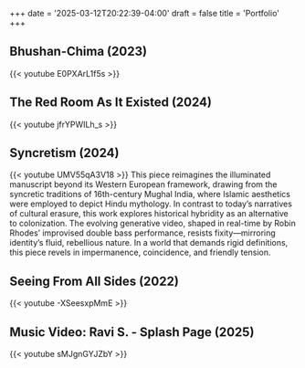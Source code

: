 +++
date = '2025-03-12T20:22:39-04:00'
draft = false
title = 'Portfolio'
+++

## Bhushan-Chima (2023)
{{< youtube E0PXArL1f5s >}}
<br />

## The Red Room As It Existed (2024)
{{< youtube jfrYPWILh_s >}}
<br />

## Syncretism (2024)
{{< youtube UMV55qA3V18 >}}
This piece reimagines the illuminated manuscript beyond its Western European framework, drawing from the syncretic traditions of 16th-century Mughal India, where Islamic aesthetics were employed to depict Hindu mythology. In contrast to today’s narratives of cultural erasure, this work explores historical hybridity as an alternative to colonization. The evolving generative video, shaped in real-time by Robin Rhodes’ improvised double bass performance, resists fixity—mirroring identity’s fluid, rebellious nature. In a world that demands rigid definitions, this piece revels in impermanence, coincidence, and friendly tension.
<br />

## Seeing From All Sides (2022)
{{< youtube -XSeesxpMmE >}}
<br />

## Music Video: Ravi S. - Splash Page (2025)
{{< youtube sMJgnGYJZbY >}}
<br />